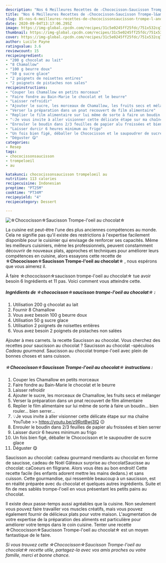 ```yaml
---
description: "Nos 6 Meilleures Recettes de ☆Chococisson☆Saucisson Trompe-l&amp;#39;oeil au chocolat☆"
title: "Nos 6 Meilleures Recettes de ☆Chococisson☆Saucisson Trompe-l&amp;#39;oeil au chocolat☆"
slug: 85-nos-6-meilleures-recettes-de-chococissonsaucisson-trompe-l-and-39-oeil-au-chocolat
date: 2020-09-04T13:17:06.295Z
image: https://img-global.cpcdn.com/recipes/31c5e0245ff25fdc/751x532cq70/☆chococisson☆saucisson-trompe-loeil-au-chocolat☆-photo-principale-de-la-recette.jpg
thumbnail: https://img-global.cpcdn.com/recipes/31c5e0245ff25fdc/751x532cq70/☆chococisson☆saucisson-trompe-loeil-au-chocolat☆-photo-principale-de-la-recette.jpg
cover: https://img-global.cpcdn.com/recipes/31c5e0245ff25fdc/751x532cq70/☆chococisson☆saucisson-trompe-loeil-au-chocolat☆-photo-principale-de-la-recette.jpg
author: Lucile Payne
ratingvalue: 3.6
reviewcount: 15
recipeingredient:
- "200 g chocolat au lait"
- "8 Chamallow"
- "100 g beurre doux"
- "50 g sucre glace"
- "2 poignets de noisettes entires"
- "2 poignets de pistaches non sales"
recipeinstructions:
- "Couper les Chamallow en petits morceaux"
- "Faire fondre au Bain-Marie le chocolat et le beurre"
- "Laisser refroidir"
- "Ajouter le sucre, les morceaux de Chamallow, les fruits secs et mélanger"
- "Verser la préparation dans un pnat recouvert de film alimentaire"
- "Replier le film alimentaire sur lui même de sorte à faire un boudin... bien rouler... bien serrer..."
- "💡Je vous invite à aller visionner cette délicate étape sur ma chaîne YouTube &gt;&gt; https://youtu.be/z9RotBwj3lQ 😉"
- "Enrouler le boudin dans 2/3 feuilles de papier alu froissées et bien serrer"
- "Laisser durcir 6 heures minimum au frigo"
- "Un fois bien figé, déballer le Chococisson et le saupoudrer de sucre glace"
- "Déguster 😋"
categories:
- Resep
tags:
- chococissonsaucisson
- trompeloeil
- au

katakunci: chococissonsaucisson trompeloeil au 
nutrition: 113 calories
recipecuisine: Indonesian
preptime: "PT25M"
cooktime: "PT34M"
recipeyield: "4"
recipecategory: Dessert

---
```



![☆Chococisson☆Saucisson Trompe-l&#39;oeil au chocolat☆](https://img-global.cpcdn.com/recipes/31c5e0245ff25fdc/751x532cq70/☆chococisson☆saucisson-trompe-loeil-au-chocolat☆-photo-principale-de-la-recette.jpg)

La cuisine est peut-être l'une des plus anciennes compétences au monde. Cela ne signifie pas qu'il existe des restrictions à l'expertise facilement disponible pour le cuisinier qui envisage de renforcer ses capacités. Même les meilleurs cuisiniers, même les professionnels, peuvent constamment découvrir de nouveaux plats, approches et techniques pour améliorer leurs compétences en cuisine, alors essayons cette recette de <strong> ☆Chococisson☆Saucisson Trompe-l&#39;oeil au chocolat☆ </strong>, nous espérons que vous aimerez il.

<!--inarticleads1-->

À faire ☆chococisson☆saucisson trompe-l&#39;oeil au chocolat☆ tue avoir besoin 6 Ingrédients et 11 pas. Voici comment vous atteindre cette.

##### Ingrédients de ☆chococisson☆saucisson trompe-l&#39;oeil au chocolat☆ :

1. Utilisation 200 g chocolat au lait
1. Fournir 8 Chamallow
1. Vous avez besoin 100 g beurre doux
1. Utilisation 50 g sucre glace
1. Utilisation 2 poignets de noisettes entières
1. Vous avez besoin 2 poignets de pistaches non salées


Ajouter à mes carnets. la recette Saucisson au chocolat. Vous cherchez des recettes pour saucisson au chocolat ? Saucisson au chocolat -spéculoos *Cadeau gourmand*. Saucisson au chocolat trompe-l&#39;oeil avec plein de bonnes choses et sans cuisson. 

<!--inarticleads2-->

##### ☆Chococisson☆Saucisson Trompe-l&#39;oeil au chocolat☆ instructions :

1. Couper les Chamallow en petits morceaux
1. Faire fondre au Bain-Marie le chocolat et le beurre
1. Laisser refroidir
1. Ajouter le sucre, les morceaux de Chamallow, les fruits secs et mélanger
1. Verser la préparation dans un pnat recouvert de film alimentaire
1. Replier le film alimentaire sur lui même de sorte à faire un boudin... bien rouler... bien serrer...
1. 💡Je vous invite à aller visionner cette délicate étape sur ma chaîne YouTube &gt;&gt; https://youtu.be/z9RotBwj3lQ 😉
1. Enrouler le boudin dans 2/3 feuilles de papier alu froissées et bien serrer
1. Laisser durcir 6 heures minimum au frigo
1. Un fois bien figé, déballer le Chococisson et le saupoudrer de sucre glace
1. Déguster 😋


Saucisson au chocolat: cadeau gourmand mendiants au chocolat en forme de saucisse, cadeau de Noël Gâteaux surprise au chocolatSaucisse au chocolat: caCoeurs en filigrane. Alors vous êtes au bon endroit! Cette recette facile (les enfants adorent mettre les mains dedans.) et sans cuisson. Cette gourmandise, qui ressemble beaucoup à un saucisson, est en réalité préparée avec du chocolat et quelques autres ingrédients. Suite et fin de mes sablés trompe-l&#39;oeil en vous présentant les petits pains au chocolat. 

<!--inarticleads1-->

<p>
Il existe deux passe-temps aussi agréables que la cuisine. Non seulement vous pouvez faire travailler vos muscles créatifs, mais vous pouvez également fournir de délicieux plats pour votre maison. L'augmentation de votre expertise de la préparation des aliments est particulière pour améliorer votre temps dans le coin cuisine. Tenter une recette ☆Chococisson☆Saucisson Trompe-l&#39;oeil au chocolat☆ est un moyen fantastique de le faire.
</p>

<p>
<i>Si vous trouvez cette ☆Chococisson☆Saucisson Trompe-l&#39;oeil au chocolat☆ recette utile, partagez-la avec vos amis proches ou votre famille, merci et bonne chance.</i>
</p>
